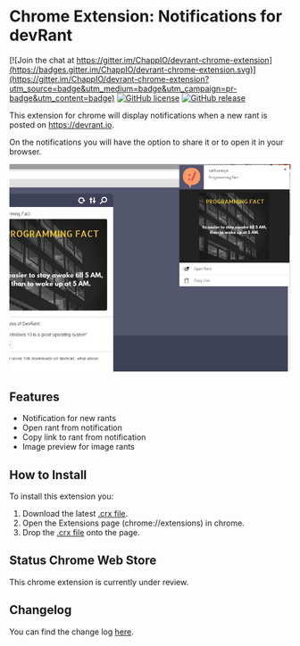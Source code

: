 Chrome Extension: Notifications for devRant
===========================================

[![Join the chat at https://gitter.im/ChappIO/devrant-chrome-extension](https://badges.gitter.im/ChappIO/devrant-chrome-extension.svg)](https://gitter.im/ChappIO/devrant-chrome-extension?utm_source=badge&utm_medium=badge&utm_campaign=pr-badge&utm_content=badge)
[![GitHub license](https://img.shields.io/badge/license-Apache%202-blue.svg?style=flat-square)](https://raw.githubusercontent.com/ChappIO/devrant-chrome-extension/master/LICENSE) [![GitHub release](https://img.shields.io/github/release/ChappIO/devrant-chrome-extension.svg?maxAge=2592000&style=flat-square)](https://github.com/ChappIO/devrant-chrome-extension/releases/latest)

This extension for chrome will display notifications when a new rant is
posted on https://devrant.io.

On the notifications you will have the option to share it or to open it
in your browser.

![screenshot](screenshot.jpg)

Features
--------

* Notification for new rants
* Open rant from notification
* Copy link to rant from notification
* Image preview for image rants


How to Install
--------------

To install this extension you:

1. Download the latest [.crx file].
2. Open the Extensions page (chrome://extensions) in chrome.
3. Drop the [.crx file] onto the page.

[.crx file]: https://github.com/ChappIO/devrant-chrome-extension/releases/latest


Status Chrome Web Store
-----------------------

This chrome extension is currently under review.

Changelog
---------

You can find the change log [here](CHANGELOG.md).
